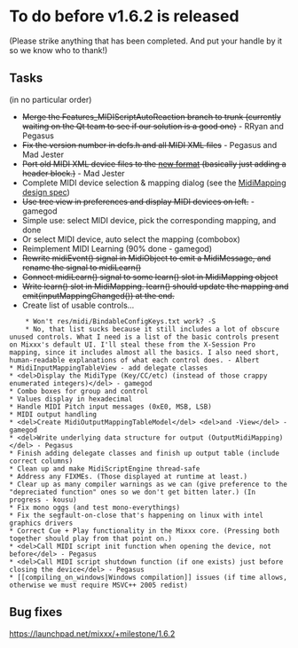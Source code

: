 # To do before v1.6.2 is released

(Please strike anything that has been completed. And put your handle by
it so we know who to thank\!)

## Tasks

(in no particular order)

  - ~~Merge the Features\_MIDIScriptAutoReaction branch to trunk
    (currently waiting on the Qt team to see if our solution is a good
    one)~~ - RRyan and Pegasus
  - ~~Fix the version number in defs.h and all MIDI XML files~~ -
    Pegasus and Mad Jester
  - ~~Port old MIDI XML device files to the [new
    format](midi_controller_mapping_file_format) (basically just adding
    a header block.)~~ - Mad Jester
  - Complete MIDI device selection & mapping dialog (see the
    [MidiMapping design
    spec](midi_scripting#midi_mapping_object_design_spec))
  - ~~Use tree view in preferences and display MIDI devices on left.~~ -
    gamegod
  - Simple use: select MIDI device, pick the corresponding mapping, and
    done
  - Or select MIDI device, auto select the mapping (combobox)
  - Reimplement MIDI Learning (90% done - gamegod)
  - ~~Rewrite midiEvent() signal in MidiObject to emit a MidiMessage,
    and rename the signal to midiLearn()~~
  - ~~Connect midiLearn() signal to some learn() slot in MidiMapping
    object~~
  - ~~Write learn() slot in MidiMapping. learn() should update the
    mapping and emit(inputMappingChanged()) at the end.~~
  - Create list of usable controls... 

<!-- end list -->

``` 
    * Won't res/midi/BindableConfigKeys.txt work? -S
    * No, that list sucks because it still includes a lot of obscure unused controls. What I need is a list of the basic controls present on Mixxx's default UI. I'll steal these from the X-Session Pro mapping, since it includes almost all the basics. I also need short, human-readable explanations of what each control does. - Albert 
* MidiInputMappingTableView - add delegate classes
* <del>Display the MidiType (Key/CC/etc) (instead of those crappy enumerated integers)</del> - gamegod
* Combo boxes for group and control
* Values display in hexadecimal
* Handle MIDI Pitch input messages (0xE0, MSB, LSB)
* MIDI output handling
* <del>Create MidiOutputMappingTableModel</del> <del>and -View</del> - gamegod
* <del>Write underlying data structure for output (OutputMidiMapping)</del> - Pegasus
* Finish adding delegate classes and finish up output table (include correct columns)
* Clean up and make MidiScriptEngine thread-safe
* Address any FIXMEs. (Those displayed at runtime at least.)
* Clear up as many compiler warnings as we can (give preference to the "depreciated function" ones so we don't get bitten later.) (In progress - kousu)
* Fix mono oggs (and test mono-everythings)
* Fix the segfault-on-close that's happening on linux with intel graphics drivers 
* Correct Cue + Play functionality in the Mixxx core. (Pressing both together should play from that point on.)
* <del>Call MIDI script init function when opening the device, not before</del> - Pegasus
* <del>Call MIDI script shutdown function (if one exists) just before closing the device</del> - Pegasus
* [[compiling_on_windows|Windows compilation]] issues (if time allows, otherwise we must require MSVC++ 2005 redist)
```

## Bug fixes

<https://launchpad.net/mixxx/+milestone/1.6.2>
